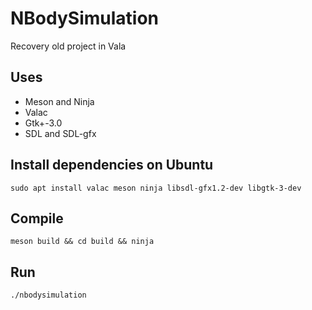 # NBodySimulation
Recovery old project in Vala

## Uses
- Meson and Ninja
- Valac
- Gtk+-3.0
- SDL and SDL-gfx

## Install dependencies on Ubuntu
`sudo apt install valac meson ninja libsdl-gfx1.2-dev libgtk-3-dev`

## Compile
` meson build &&
  cd build &&
  ninja
`

## Run
`./nbodysimulation`
